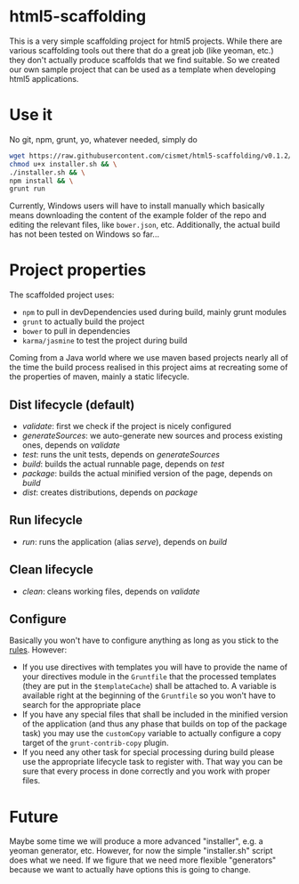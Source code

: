 html5-scaffolding
=================

This is a very simple scaffolding project for html5 projects. While there are various scaffolding tools out there that do a great job (like yeoman, etc.) they don't actually produce scaffolds that we find suitable. So we created our own sample project that can be used as a template when developing html5 applications.

Use it
===
No git, npm, grunt, yo, whatever needed, simply do

```sh
wget https://raw.githubusercontent.com/cismet/html5-scaffolding/v0.1.2/installer.sh && \
chmod u+x installer.sh && \
./installer.sh && \
npm install && \
grunt run
```

Currently, Windows users will have to install manually which basically means downloading the content of the example folder of the repo and editing the relevant files, like <code>bower.json</code>, etc. Additionally, the actual build has not been tested on Windows so far...

Project properties
===
The scaffolded project uses:
* <code>npm</code> to pull in devDependencies used during build, mainly grunt modules
* <code>grunt</code> to actually build the project
* <code>bower</code> to pull in dependencies
* <code>karma/jasmine</code> to test the project during build
 
Coming from a Java world where we use maven based projects nearly all of the time the build process realised in this project aims at recreating some of the properties of maven, mainly a static lifecycle.

## Dist lifecycle (default)
* _validate_: first we check if the project is nicely configured
* _generateSources_: we auto-generate new sources and process existing ones, depends on _validate_
* _test_: runs the unit tests, depends on _generateSources_
* _build_: builds the actual runnable page, depends on _test_
* _package_: builds the actual minified version of the page, depends on _build_
* _dist_: creates distributions, depends on _package_

## Run lifecycle
* _run_: runs the application (alias _serve_), depends on _build_

## Clean lifecycle
* _clean_: cleans working files, depends on _validate_

## Configure
Basically you won't have to configure anything as long as you stick to the [rules](https://github.com/cismet/html5-scaffolding/wiki/cismet-HTML5-projects:-rules-and-recommendations). However:

* If you use directives with templates you will have to provide the name of your directives module in the <code>Gruntfile</code> that the processed templates (they are put in the <code>$templateCache</code>) shall be attached to. A variable is available right at the beginning of the <code>Gruntfile</code> so you won't have to search for the appropriate place
* If you have any special files that shall be included in the minified version of the application (and thus any phase that builds on top of the package task) you may use the <code>customCopy</code> variable to actually configure a copy target of the <code>grunt-contrib-copy</code> plugin.
* If you need any other task for special processing during build please use the appropriate lifecycle task to register with. That way you can be sure that every process in done correctly and you work with proper files.

Future
===
Maybe some time we will produce a more advanced "installer", e.g. a yeoman generator, etc. However, for now the simple "installer.sh" script does what we need. If we figure that we need more flexible "generators" because we want to actually have options this is going to change.
